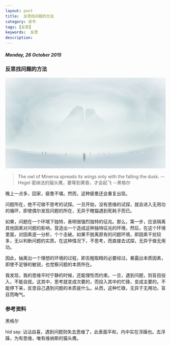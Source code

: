```yaml
---
layout: post
title:  反思找问题的方法
category: 读书
tags: [反思]
keywords:  反思
description: 
---
```


##### Monday, 26 October 2015

### 反思找问题的方法

![journey](/../../assets/img/book/2015/Journey_91.jpg)

> The owl of Minerva spreads its wings only with the falling the dusk.
--Hegel
密纳法的猫头鹰，要等到黄昏，才会起飞
--黑格尔

晚上一点多，回家，疲惫不堪。然而，这种疲惫还会重复出现。

问题所在，绝不可做不思考的试探。一旦开始，没有思维的试探，就会进入无用功的循环，即使偶尔发现问题的所在，无异于瞎猫遇到死耗子而已。

如果，问题在一个环境下独特，表明很强烈独特的征兆。那么，第一步，应该隔离其他因素对问题的影响，营造出一个造成这种独特征兆的环境，然后，在这个环境里面，对因素逐一分析，个个击破。如果不脱离原有的问题环境，即因素干扰较多，无以判断问题的实质。在这种情况下，不思考，而直接去试探，无异于做无用功。

因此，抽离出一个理想的环境的过程，即去粗取精的必要经过。暴露出本质因素，即使不足够的敏锐，也觉察问题的本质所在。

我发现，我的思维平时宁静的时候，还能理性而约束。一旦，遇到问题，则盲目投入，不能自拔。这其中，思考就变成次要的，而投入其中的忙碌，变成主要的。不能停下来，反思自己遇到问题的本质是什么。从而，这种忙碌，无异于无用功，盲目而晦气。


### 参考资料
黑格尔


hid say: 沾沾自喜，遇到问题则失去思维了，此表面平和，内中实在浮躁也。去浮躁，为有思维，唯有维纳斯的猫头鹰。

